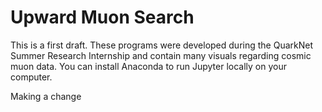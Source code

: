 # Upward Muon Search

This is a first draft. These programs were developed during the QuarkNet Summer Research Internship and contain many visuals regarding cosmic muon data. You can  install Anaconda to run Jupyter locally on your computer. 

Making a change